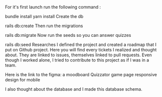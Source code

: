 For it's first launch run the following command :

bundle install
yarn install
Create the db

rails db:create
Then run the migrations

rails db:migrate
Now run the seeds so you can answer quizzes

rails db:seed
Researches
I defined the project and created a roadmap that I put on Github project. Here you will find every tickets I realized and thought about. They are linked to issues, themselves linked to pull requests. Even though I worked alone, I tried to contribute to this project as if I was in a team.

Here is the link to the figma:
a moodboard
Quizzator game page
responsive design for mobile


I also thought about the database and I made this database schema.

